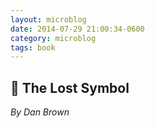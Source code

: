 ```yaml
---
layout: microblog
date: 2014-07-29 21:00:34-0600
category: microblog
tags: book
---
```

## 📖 The Lost Symbol
*By Dan Brown*

